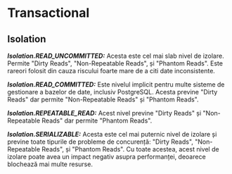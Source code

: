# Transactional

## Isolation

_**Isolation.READ_UNCOMMITTED:**_ Acesta este cel mai slab nivel de izolare. Permite "Dirty Reads", "Non-Repeatable
Reads", și "Phantom Reads". Este rareori folosit din cauza riscului foarte mare de a citi date inconsistente.

_**Isolation.READ_COMMITTED:**_ Este nivelul implicit pentru multe sisteme de gestionare a bazelor de date, inclusiv
PostgreSQL. Acesta previne "Dirty Reads" dar permite "Non-Repeatable Reads" și "Phantom Reads".

_**Isolation.REPEATABLE_READ:**_ Acest nivel previne "Dirty Reads" și "Non-Repeatable Reads" dar permite "Phantom
Reads".

_**Isolation.SERIALIZABLE:**_ Acesta este cel mai puternic nivel de izolare și previne toate tipurile de probleme de
concurență: "Dirty Reads", "Non-Repeatable Reads", și "Phantom Reads". Cu toate acestea, acest nivel de izolare poate
avea un impact negativ asupra performanței, deoarece blochează mai multe resurse.